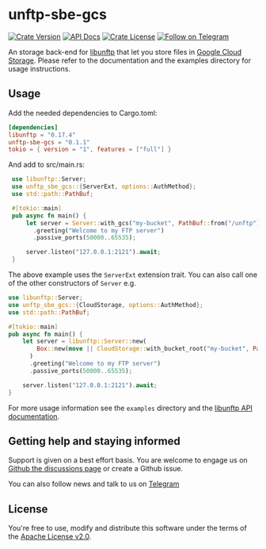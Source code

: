 # unftp-sbe-gcs

[![Crate Version](https://img.shields.io/crates/v/unftp-sbe-gcs.svg)](https://crates.io/crates/unftp-sbe-gcs)
[![API Docs](https://docs.rs/unftp-sbe-gcs/badge.svg)](https://docs.rs/unftp-sbe-gcs)
[![Crate License](https://img.shields.io/crates/l/unftp-sbe-gcs.svg)](https://crates.io/crates/unftp-sbe-gcs)
[![Follow on Telegram](https://img.shields.io/badge/Follow%20on-Telegram-brightgreen.svg)](https://t.me/unftp)

An storage back-end for [libunftp](https://github.com/bolcom/libunftp) that let you store files in [Google Cloud Storage](https://cloud.google.com/storage). 
Please refer to the documentation and the examples directory for usage instructions.

## Usage

Add the needed dependencies to Cargo.toml:

 ```toml
 [dependencies]
 libunftp = "0.17.4"
 unftp-sbe-gcs = "0.1.1"
 tokio = { version = "1", features = ["full"] }
 ```

And add to src/main.rs:

```rust
 use libunftp::Server;
 use unftp_sbe_gcs::{ServerExt, options::AuthMethod};
 use std::path::PathBuf;

 #[tokio::main]
 pub async fn main() {
     let server = Server::with_gcs("my-bucket", PathBuf::from("/unftp"), AuthMethod::WorkloadIdentity(None))
       .greeting("Welcome to my FTP server")
       .passive_ports(50000..65535);

     server.listen("127.0.0.1:2121").await;
 }
 ```

The above example uses the `ServerExt` extension trait. You can also call one of the other constructors of `Server` e.g.

 ```rust
 use libunftp::Server;
 use unftp_sbe_gcs::{CloudStorage, options::AuthMethod};
 use std::path::PathBuf;

 #[tokio::main]
 pub async fn main() {
     let server = libunftp::Server::new(
         Box::new(move || CloudStorage::with_bucket_root("my-bucket", PathBuf::from("/ftp-root"), AuthMethod::WorkloadIdentity(None)))
       )
       .greeting("Welcome to my FTP server")
       .passive_ports(50000..65535);

     server.listen("127.0.0.1:2121").await;
 }
 ```

For more usage information see the `examples` directory and the [libunftp API documentation](https://docs.rs/libunftp/latest/libunftp/).

## Getting help and staying informed

Support is given on a best effort basis. You are welcome to engage us on [Github the discussions page](https://github.com/bolcom/libunftp/discussions)
or create a Github issue.

You can also follow news and talk to us on [Telegram](https://t.me/unftp)

## License

You're free to use, modify and distribute this software under the terms of the [Apache License v2.0](http://www.apache.org/licenses/LICENSE-2.0).
